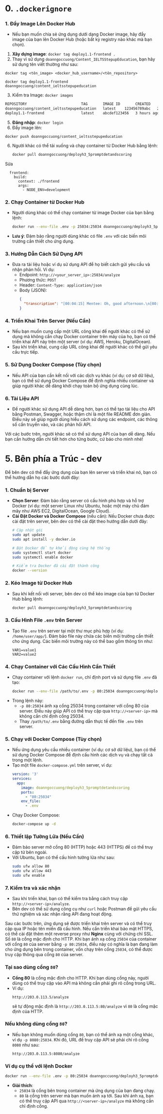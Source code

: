 
# 0. `.dockerignore`

### 1. **Đẩy Image Lên Docker Hub**
   - Nếu bạn muốn chia sẻ ứng dụng dưới dạng Docker image, hãy đẩy image của bạn lên Docker Hub (hoặc bất kỳ registry nào khác mà bạn chọn).

1. **Xây dựng image**: `docker tag deploy1.1-frontend .`
2. Thay vì sử dụng `doanngoccuong/Content_IELTSStepupEducation`, bạn hãy sử dụng tên viết thường như sau:
```
docker tag <tên_image> <docker_hub_username>/<tên_repository>
```
```
docker tag deploy1.1-frontend doanngoccuong/content_ieltsstepupeducation
```
3. Kiểm tra Image: `docker images`
```bash
REPOSITORY                         TAG       IMAGE ID       CREATED        SIZE
doanngoccuong/content_ieltsstepupeducation   latest    123456789abc   2 hours ago   150MB
deploy1.1-frontend                 latest    abcdef123456   3 hours ago   140MB

```
5. **Đăng nhập**: `docker login`
6. Đẩy image lên:
```
docker push doanngoccuong/content_ieltsstepupeducation
```
6. Người khác có thể tải xuống và chạy container từ Docker Hub bằng lệnh:
     ```bash
     docker pull doanngoccuong/deployh3_5promptdetandscoring
     ```

Sửa 
```
  frontend:
    build:
      context: ./frontend
      args:
        - NODE_ENV=development
```



### 2. **Chạy Container từ Docker Hub**
   - Người dùng khác có thể chạy container từ image Docker của bạn bằng lệnh:
     ```bash
     docker run --env-file .env -p 25034:25034 doanngoccuong/deployh3_5promptdetandscoring
     ```
   - **Lưu ý**: Đảm bảo rằng người dùng khác có file `.env` với các biến môi trường cần thiết cho ứng dụng.

### 3. **Hướng Dẫn Cách Sử Dụng API**
   - Đưa ra tài liệu hoặc ví dụ sử dụng API để họ biết cách gửi yêu cầu và nhận phản hồi. Ví dụ:
     - Endpoint: `http://<your_server_ip>:25034/analyze`
     - Phương thức: `POST`
     - Header: `Content-Type: application/json`
     - Body (JSON):
       ```json
       {
         "transcription": "[00:04:15] Mentee: Oh, good afternoon.\n[00:04:32] Mentor: Hello.\n[00:04:35] Mentor: Good afternoon."
       }
       ```

### 4. **Triển Khai Trên Server (Nếu Cần)**
   - Nếu bạn muốn cung cấp một URL công khai để người khác có thể sử dụng mà không cần chạy Docker container trên máy của họ, bạn có thể triển khai API này trên một server (ví dụ: AWS, Heroku, DigitalOcean).
   - Sau khi triển khai, cung cấp URL công khai để người khác có thể gửi yêu cầu trực tiếp.

### 5. **Sử Dụng Docker Compose (Tùy chọn)**
   - Nếu API của bạn cần kết nối với các dịch vụ khác (ví dụ: cơ sở dữ liệu), bạn có thể sử dụng Docker Compose để định nghĩa nhiều container và giúp người khác dễ dàng khởi chạy toàn bộ ứng dụng cùng lúc.

### 6. **Tài Liệu API**
   - Để người khác sử dụng API dễ dàng hơn, bạn có thể tạo tài liệu cho API bằng Postman, Swagger, hoặc thậm chí là một file README đơn giản. Điều này sẽ giúp người dùng hiểu cách sử dụng các endpoint, các thông số cần truyền vào, và các phản hồi API.

Với các bước trên, người khác sẽ có thể sử dụng API của bạn dễ dàng. Nếu bạn cần hướng dẫn chi tiết hơn cho từng bước, cứ báo cho mình nhé!
# 5. Bên phía a Trúc - dev
Để bên dev có thể đẩy ứng dụng của bạn lên server và triển khai nó, bạn có thể hướng dẫn họ các bước dưới đây:

### 1. **Chuẩn bị Server**

   - **Chọn Server**: Đảm bảo rằng server có cấu hình phù hợp và hỗ trợ Docker (ví dụ: một server Linux như Ubuntu, hoặc một máy chủ đám mây như AWS EC2, DigitalOcean, Google Cloud).
   - **Cài Đặt Docker và Docker Compose** (nếu cần): Nếu Docker chưa được cài đặt trên server, bên dev có thể cài đặt theo hướng dẫn dưới đây:
     ```bash
     # Cập nhật gói
     sudo apt update
     sudo apt install -y docker.io

     # Bật Docker để tự khởi động cùng hệ thống
     sudo systemctl start docker
     sudo systemctl enable docker
     
     # Kiểm tra Docker đã cài đặt thành công
     docker --version
     ```

### 2. **Kéo Image từ Docker Hub**

   - Sau khi kết nối với server, bên dev có thể kéo image của bạn từ Docker Hub bằng lệnh:
     ```bash
     docker pull doanngoccuong/deployh3_5promptdetandscoring
     ```

### 3. **Cấu Hình File `.env` trên Server**

   - Tạo file `.env` trên server tại một thư mục phù hợp (ví dụ: `/home/user/app/`). Đảm bảo file này chứa các biến môi trường cần thiết cho ứng dụng. Các biến môi trường này có thể bao gồm thông tin như:
     ```plaintext
     VAR1=value1
     VAR2=value2
     ```

### 4. **Chạy Container với Các Cấu Hình Cần Thiết**

   - Chạy container với lệnh `docker run`, chỉ định port và sử dụng file `.env` đã tạo:
     ```bash
     docker run --env-file /path/to/.env -p 80:25034 doanngoccuong/deployh3_5promptdetandscoring
     ```
   - Trong lệnh này:
     - `-p 80:25034` ánh xạ cổng 25034 trong container với cổng 80 của server. Điều này giúp API có thể truy cập qua `http://<server-ip>` mà không cần chỉ định cổng 25034.
     - Thay `/path/to/.env` bằng đường dẫn thực tế đến file `.env` trên server.

### 5. **Chạy với Docker Compose (Tùy chọn)**

   - Nếu ứng dụng yêu cầu nhiều container (ví dụ: cơ sở dữ liệu), bạn có thể sử dụng Docker Compose để định cấu hình các dịch vụ và chạy tất cả trong một lệnh.
   - Tạo một file `docker-compose.yml` trên server, ví dụ:
     ```yaml
     version: '3'
     services:
       app:
         image: doanngoccuong/deployh3_5promptdetandscoring
         ports:
           - "80:25034"
         env_file:
           - .env
     ```
   - Chạy Docker Compose:
     ```bash
     docker-compose up -d
     ```

### 6. **Thiết lập Tường Lửa (Nếu Cần)**

   - Đảm bảo server mở cổng 80 (HTTP) hoặc 443 (HTTPS) để có thể truy cập từ bên ngoài.
   - Với Ubuntu, bạn có thể cấu hình tường lửa như sau:
     ```bash
     sudo ufw allow 80
     sudo ufw allow 443
     sudo ufw enable
     ```

### 7. **Kiểm tra và xác nhận**

   - Sau khi triển khai, bạn có thể kiểm tra bằng cách truy cập `http://<server-ip>/analyze`.
   - Bên dev có thể sử dụng công cụ như `curl` hoặc Postman để gửi yêu cầu thử nghiệm và xác nhận rằng API đang hoạt động.

Sau các bước trên, ứng dụng sẽ được triển khai trên server và có thể truy cập qua IP hoặc tên miền đã cấu hình. Nếu cần triển khai bảo mật HTTPS, có thể cài đặt thêm một reverse proxy như **Nginx** cùng với chứng chỉ SSL.
Số `80` là cổng mặc định cho HTTP. Khi bạn ánh xạ cổng `25034` của container với cổng `80` của server bằng `-p 80:25034`, điều này có nghĩa là bạn đang làm cho ứng dụng bên trong container, vốn chạy trên cổng `25034`, có thể được truy cập thông qua cổng `80` của server.

### Tại sao dùng cổng `80`?
- **Cổng 80** là cổng mặc định cho HTTP. Khi bạn dùng cổng này, người dùng có thể truy cập vào API mà không cần phải ghi rõ cổng trong URL. 
- Ví dụ:
  ```plaintext
  http://203.0.113.5/analyze
  ```
  sẽ tự động mặc định là `http://203.0.113.5:80/analyze` vì `80` là cổng mặc định của HTTP.

### Nếu không dùng cổng `80`?
- Nếu bạn không muốn dùng cổng `80`, bạn có thể ánh xạ một cổng khác, ví dụ `-p 8080:25034`. Khi đó, URL để truy cập API sẽ phải chỉ rõ cổng `8080` như sau:
  ```plaintext
  http://203.0.113.5:8080/analyze
  ```

### Ví dụ cụ thể với lệnh Docker
```bash
docker run --env-file .env -p 80:25034 doanngoccuong/deployh3_5promptdetandscoring
```

- **Giải thích**:
  - `25034` là cổng bên trong container mà ứng dụng của bạn đang chạy.
  - `80` là cổng trên server mà bạn muốn ánh xạ tới. Sau khi ánh xạ, bạn có thể truy cập API qua `http://<server-ip>/analyze` mà không cần chỉ định cổng.


